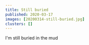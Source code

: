 ```yaml
---
title: Still buried
published: 2020-03-17
images: [20200314-still-buried.jpg]
clusters: []
---
```


I'm still buried in the mud
